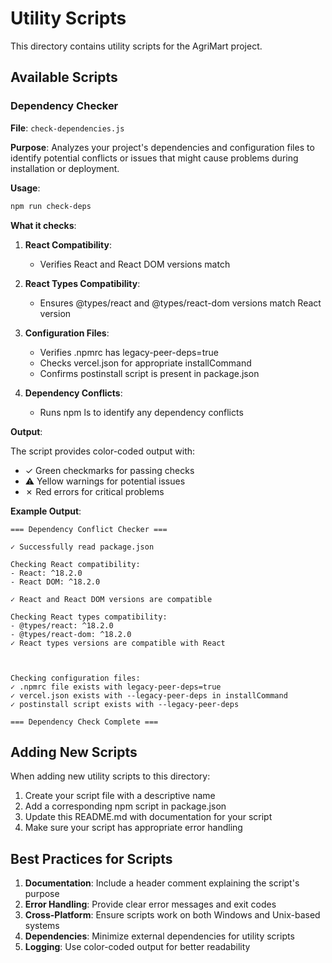 # Utility Scripts

This directory contains utility scripts for the AgriMart project.

## Available Scripts

### Dependency Checker

**File**: `check-dependencies.js`

**Purpose**: Analyzes your project's dependencies and configuration files to identify potential conflicts or issues that might cause problems during installation or deployment.

**Usage**:

```bash
npm run check-deps
```

**What it checks**:

1. **React Compatibility**:
   - Verifies React and React DOM versions match

2. **React Types Compatibility**:
   - Ensures @types/react and @types/react-dom versions match React version



4. **Configuration Files**:
   - Verifies .npmrc has legacy-peer-deps=true
   - Checks vercel.json for appropriate installCommand
   - Confirms postinstall script is present in package.json

5. **Dependency Conflicts**:
   - Runs npm ls to identify any dependency conflicts

**Output**:

The script provides color-coded output with:
- ✓ Green checkmarks for passing checks
- ⚠ Yellow warnings for potential issues
- ✗ Red errors for critical problems

**Example Output**:

```
=== Dependency Conflict Checker ===

✓ Successfully read package.json

Checking React compatibility:
- React: ^18.2.0
- React DOM: ^18.2.0

✓ React and React DOM versions are compatible

Checking React types compatibility:
- @types/react: ^18.2.0
- @types/react-dom: ^18.2.0
✓ React types versions are compatible with React



Checking configuration files:
✓ .npmrc file exists with legacy-peer-deps=true
✓ vercel.json exists with --legacy-peer-deps in installCommand
✓ postinstall script exists with --legacy-peer-deps

=== Dependency Check Complete ===
```

## Adding New Scripts

When adding new utility scripts to this directory:

1. Create your script file with a descriptive name
2. Add a corresponding npm script in package.json
3. Update this README.md with documentation for your script
4. Make sure your script has appropriate error handling

## Best Practices for Scripts

1. **Documentation**: Include a header comment explaining the script's purpose
2. **Error Handling**: Provide clear error messages and exit codes
3. **Cross-Platform**: Ensure scripts work on both Windows and Unix-based systems
4. **Dependencies**: Minimize external dependencies for utility scripts
5. **Logging**: Use color-coded output for better readability
